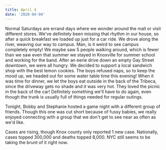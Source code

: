 ```yaml
---
title: April 4
date: '2020-04-04'
---
```

Normal Saturdays are errand days where we wonder around the mall or visit different stores. We've definitely been missing that rhythm in our house, so after a quick breakfast we loaded up just for a car ride. We drove along the river, weaving our way to campus. Man, is it weird to see campus completely empty! We maybe saw 5 people walking around, which is fewer than we saw even that summer we stayed in Knoxville for summer school and working for the band. After an eerie drive down an empty Gay Street downtown, we were all hungry. We decided to support a local sandwich shop with the best lemon cookies. The boys refused naps, so to keep the mood up, we headed out for some water table time this evening! When it was time for dinner, we let the boys eat outside in the back of the Tribeca, since the driveway gets no shade and it was very hot. They loved the picnic in the back of the car! Definitely something we'll have to do again, even though the trunk is usually full of things needed for regular outings. 

Tonight, Bobby and Stephanie hosted a game night with a different group of friends. Though this one was cut short because of fussy babies, we really enjoyed connecting with a group that we don't get to see near as often as we'd like.

Cases are rising, though Knox county only reported 1 new case. Nationally, cases topped 300,000 and deaths topped 8,000. NYC still seems to be taking the brunt of it right now.